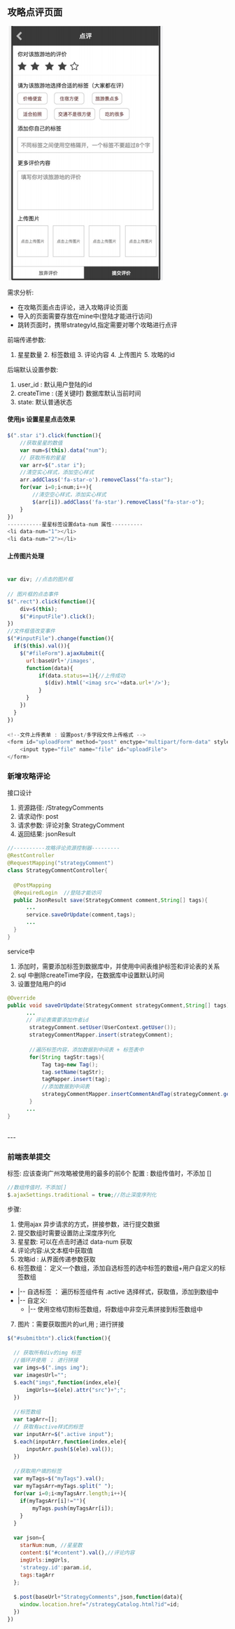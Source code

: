 
<br>


## 攻略点评页面

 ![](assets/01_点评-820d788a.png)


需求分析:
* 在攻略页面点击评论，进入攻略评论页面
* 导入的页面需要存放在mine中(登陆才能进行访问)
* 跳转页面时，携带strategyId,指定需要对哪个攻略进行点评

前端传递参数:
1. 星星数量 2. 标签数组 3. 评论内容 4. 上传图片  5. 攻略的id

后端默认设置参数:
1. user_id  : 默认用户登陆的id
2. createTime : (差关键时) 数据库默认当前时间
3. state: 默认普通状态

#### 使用js 设置星星点击效果
```js
$(".star i").click(function(){
    //获取星星的数值
    var num=$(this).data("num");
    // 获取所有的星星
    var arr=$(".star i");
    //清空实心样式，添加空心样式
    arr.addClass('fa-star-o').removeClass("fa-star");
    for(var i=0;i<num;i++){
        //清空空心样式，添加实心样式
        $(arr[i]).addClass('fa-star').removeClass("fa-star-o");
    }
})
-----------星星标签设置data-num 属性----------
<li data-num="1"></li>
<li data-num="2"></li>
```
#### 上传图片处理


```js

var div; //点击的图片框

// 图片框的点击事件
$(".rect").click(function(){
    div=$(this);
    $("#inputFile").click();
})
//文件框值改变事件
$("#inputFile").change(function(){
  if($(this).val()){
    $("#fileForm").ajaxXubmit({
      url:baseUrl+'/images',
      function(data){
          if(data.status==1){//上传成功
            $(div).html('<imag src='+data.url+'/>');
          }
      }
    })
  }
})

<!--文件上传表单 : 设置post/多字段文件上传格式 -->
<form id="uploadForm" method="post" enctype="multipart/form-data" style="display: none">
    <input type="file" name="file" id="uploadFile">
</form>

```


### 新增攻略评论
接口设计
1. 资源路径: /StrategyComments
2. 请求动作: post
3. 请求参数: 评论对象  StrategyComment
4. 返回结果: jsonResult

```java
//----------攻略评论资源控制器---------
@RestController
@RequestMapping("strategyComment")
class StrategyCommentController{

  @PostMapping
  @RequiredLogin  //登陆才能访问
  public JsonResult save(StrategyComment comment,String[] tags){
      ...
      service.saveOrUpdate(comment,tags);
      ...
  }
}
```
service中
1. 添加时，需要添加标签到数据库中，并使用中间表维护标签和评论表的关系
2. sql 中删除createTime字段，在数据库中设置默认时间
3. 设置登陆用户的id

```java
@Override
public void saveOrUpdate(StrategyComment strategyComment,String[] tags) {
      ...
      // 评论表需要添加作者id
       strategyComment.setUser(UserContext.getUser());
       strategyCommentMapper.insert(strategyComment);

       //遍历标签内容，添加数据到中间表 + 标签表中
       for(String tagStr:tags){
           Tag tag=new Tag();
           tag.setName(tagStr);
           tagMapper.insert(tag);
           //添加数据到中间表
           strategyCommentMapper.insertCommentAndTag(strategyComment.getId(),tag.getId());
       }
      ...
}
```



<br>
---

### 前端表单提交

标签: 应该查询广州攻略被使用的最多的前6个
配置 : 数组传值时，不添加 []
```js
//数组传值时，不添加[]
$.ajaxSettings.traditional = true;//防止深度序列化
```
步骤:
1. 使用ajax 异步请求的方式，拼接参数，进行提交数据
2. 提交数组时需要设置防止深度序列化
3. 星星数: 可以在点击时通过 data-num 获取
4. 评论内容:从文本框中获取值
5. 攻略id : 从界面传递参数获取
6. 标签数组： 定义一个数组，添加自选标签的选中标签的数组+用户自定义的标签数组
  * |-- 自选标签 ： 遍历标签组件有 .active 选择样式，获取值，添加到数组中
  * |-- 自定义:
      * |-- 使用空格切割标签数组，将数组中非空元素拼接到标签数组中
7. 图片：需要获取图片的url,用 ; 进行拼接

```js
$("#submitbtn").click(function(){

  // 获取所有div的img 标签
  //循环并使用 ； 进行拼接
  var imgs=$(".imgs img");
  var imagesUrl="";
  $.each("imgs",function(index,ele){
      imgUrls+=$(ele).attr("src")+";";
  })

  //标签数组
  var tagArr=[];
  // 获取有active样式的标签
  var inputArr=$(".active input");
  $.each(inputArr,function(index,ele){
      inputArr.push($(ele).val());
  })

  //获取用户填的标签
  var myTags=$("myTags").val();
  var myTagsArr=myTags.split(" ");
  for(var i=0;i<myTagsArr.length;i++){
    if(myTagsArr[i]!=""){
        myTags.push(myTagsArr[i]);
    }
  }

  var json={
    starNum:num, //星星数
    content:$("#content").val(),//评论内容
    imgUrls:imgUrls,
    'strategy.id':param.id,
    tags:tagArr
  };

  $.post(baseUrl+"StrategyComments",json,function(data){
    window.location.href="/strategyCatalog.html?id"=id;
  })
})
```
